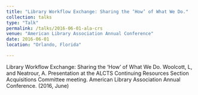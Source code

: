 ```yaml
---
title: "Library Workflow Exchange: Sharing the ‘How’ of What We Do."
collection: talks
type: "Talk"
permalink: /talks/2016-06-01-ala-crs
venue: "American Library Association Annual Conference"
date: 2016-06-01
location: "Orlando, Florida"

---
```


Library Workflow Exchange: Sharing the ‘How’ of What We Do. Woolcott, L, and Neatrour, A. Presentation at the ALCTS Continuing Resources Section Acquisitions Committee meeting. American Library Association Annual Conference. (2016, June)

